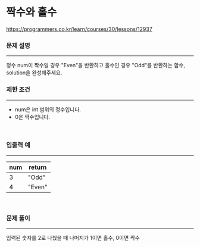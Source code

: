 # 짝수와 홀수

https://programmers.co.kr/learn/courses/30/lessons/12937
</br>

### 문제 설명
---
정수 num이 짝수일 경우 "Even"을 반환하고 홀수인 경우 "Odd"를 반환하는 함수, solution을 완성해주세요.
</br>

### 제한 조건
---
* num은 int 범위의 정수입니다.
* 0은 짝수입니다.
</br>

### 입출력 예
---
num|return
---|---|
3|"Odd"
4|"Even"
</br>

### 문제 풀이
---
입력된 숫자를 2로 나눴을 때 나머지가 1이면 홀수, 0이면 짝수
